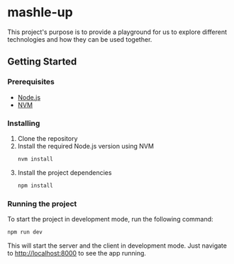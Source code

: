 # mashle-up

This project's purpose is to provide a playground for us to explore different technologies and how they can be used together.

## Getting Started

### Prerequisites

- [Node.js](https://nodejs.org/en/)
- [NVM](https://github.com/nvm-sh/nvm)

### Installing

1. Clone the repository
2. Install the required Node.js version using NVM
   ```bash
   nvm install
   ```
3. Install the project dependencies
   ```bash
   npm install
   ```

### Running the project

To start the project in development mode, run the following command:

```bash
npm run dev
```

This will start the server and the client in development mode. Just navigate to [http://localhost:8000](http://localhost:8000) to see the app running.
